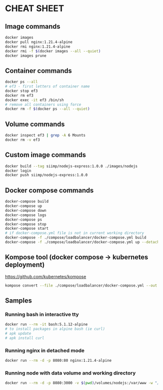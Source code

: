 # CHEAT SHEET

## Image commands
```bash
docker images
docker pull nginx:1.21.4-alpine
docker rmi nginx:1.21.4-alpine
docker rmi -f $(docker images --all --quiet)
docker images prune
```

## Container commands
```bash
docker ps --all
# ef3 - first letters of container name
docker stop ef3
docker rm ef3
docker exec -it ef3 /bin/sh
# remove all containers using force
docker rm -f $(docker ps --all --quiet)
```

## Volume commands
```bash
docker inspect ef3 | grep -A 6 Mounts
docker rm -v ef3
```

## Custom image commands
```bash
docker build --tag siimp/nodejs-express:1.0.0 ./images/nodejs
docker login
docker push siimp/nodejs-express:1.0.0
```

## Docker compose commands
```bash
docker-compose build
docker-compose up
docker-compose down
docker-compose logs
docker-compose ps
docker-compose stop
docker-compose start
# if docker-compose.yml file is not in current working directory
docker-compose -f ./compose/loadbalancer/docker-compose.yml build
docker-compose -f ./compose/loadbalancer/docker-compose.yml up --detach
```

## Kompose tool (docker compose -> kubernetes deployment)
https://github.com/kubernetes/kompose
```bash
kompose convert --file ./compose/loadbalancer/docker-compose.yml --out ./compose/loadbalancer/.k8s
```

## Samples

### Running bash in interactive tty
```bash
docker run --rm -it bash:5.1.12-alpine
# to install packages in alpine bash (ie curl)
# apk update
# apk install curl
```

### Running nginx in detached mode
```bash
docker run --rm -d -p 8080:80 nginx:1.21.4-alpine
```

### Running node with data volume and working directory
```bash
docker run --rm -d -p 8080:3000 -v $(pwd)/volumes/nodejs:/var/www -w "/var/www" node:17.3.0-alpine node app.js
```





